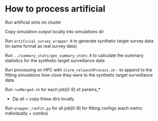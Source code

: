 # How to process artificial

Run artificial sims on cluster

Copy simulation output locally into simulations dir

Run `artificial_survey_wrapper.R` to generate synthetic target survey data (in same format as real survey data)

Run `../summary_stats/gen_summary_stats.R` to calculate the summary statistics for the synthetic target surveillance data

Run processing on HPC with `slurm_relaunchProcess.sh` - to append to the fitting simulations how close they were to the synthetic target surveillance data

Run `runMerged.sh` for each job[0-9] of params_*
- Zip all + copy these dirs locally

Run `wrapper_runFit.py` for all job[0-9] for fitting configs (each metric individually + combo)
